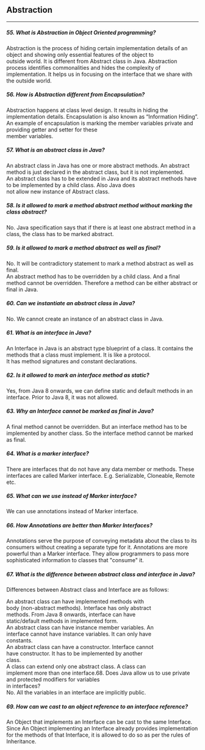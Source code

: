 ## Abstraction
******

##### 55. What is Abstraction in Object Oriented programming?

Abstraction is the process of hiding certain implementation details of an object and showing only essential features of the object to  
outside world. It is different from Abstract class in Java. Abstraction process identifies commonalities and hides the complexity of implementation. It helps us in focusing on the interface that we share with the outside world.

##### 56. How is Abstraction different from Encapsulation?

Abstraction happens at class level design. It results in hiding the implementation details. Encapsulation is also known as “Information Hiding”. An example of encapsulation is marking the member variables private and providing getter and setter for these  
member variables.

##### 57. What is an abstract class in Java?

An abstract class in Java has one or more abstract methods. An abstract method is just declared in the abstract class, but it is not implemented.  
An abstract class has to be extended in Java and its abstract methods have to be implemented by a child class. Also Java does  
not allow new instance of Abstract class.

##### 58. Is it allowed to mark a method abstract method without marking the class abstract?

No. Java specification says that if there is at least one abstract method in a class, the class has to be marked abstract.

##### 59. Is it allowed to mark a method abstract as well as final?

No. It will be contradictory statement to mark a method abstract as well as final.  
An abstract method has to be overridden by a child class. And a final method cannot be overridden. Therefore a method can be either abstract or final in Java.

##### 60. Can we instantiate an abstract class in Java?

No. We cannot create an instance of an abstract class in Java.

##### 61. What is an interface in Java?

An Interface in Java is an abstract type blueprint of a class. It contains the methods that a class must implement. It is like a protocol.  
It has method signatures and constant declarations.

##### 62. Is it allowed to mark an interface method as static?

Yes, from Java 8 onwards, we can define static and default methods in an interface. Prior to Java 8, it was not allowed.

##### 63. Why an Interface cannot be marked as final in Java?

A final method cannot be overridden. But an interface method has to be implemented by another class. So the interface method cannot be marked as final.

##### 64. What is a marker interface?

There are interfaces that do not have any data member or methods. These interfaces are called Marker interface. E.g. Serializable, Cloneable, Remote etc.

##### 65. What can we use instead of Marker interface?

We can use annotations instead of Marker interface.

##### 66. How Annotations are better than Marker Interfaces?

Annotations serve the purpose of conveying metadata about the class to its consumers without creating a separate type for it. Annotations are more powerful than a Marker interface. They allow programmers to pass more sophisticated information to classes that "consume" it.

##### 67. What is the difference between abstract class and interface in Java?

Differences between Abstract class and Interface are as follows:  


An abstract class can have implemented methods with  
body \(non-abstract methods\). Interface has only abstract  
methods. From Java 8 onwards, interface can have  
static/default methods in implemented form.  
An abstract class can have instance member variables. An  
interface cannot have instance variables. It can only have  
constants.  
An abstract class can have a constructor. Interface cannot  
have constructor. It has to be implemented by another  
class.  
A class can extend only one abstract class. A class can  
implement more than one interface.68. Does Java allow us to use private  
and protected modifiers for variables  
in interfaces?  
No. All the variables in an interface are implicitly public.

##### 69. How can we cast to an object reference to an interface reference?

An Object that implements an Interface can be cast to the same Interface. Since An Object implementing an Interface already provides implementation for the methods of that Interface, it is allowed to do so as per the rules of Inheritance.

